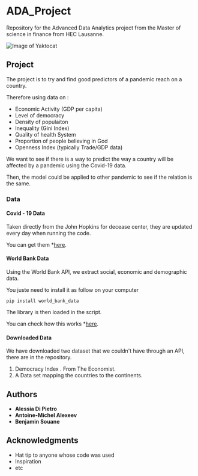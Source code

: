 # ADA_Project
Repository for the Advanced Data Analytics project from the Master of science in finance from HEC Lausanne. 

![Image of Yaktocat](https://www.unil.ch/modules/unil-core/img/unil-logo.svg)

## Project
The project is to try and find good predictors of a pandemic reach on a country. 

Therefore using data on : 

- Economic Activity (GDP per capita)
- Level of democracy
- Density of populaiton
- Inequality (Gini Index)
- Quality of health System
- Proportion of people believing in God
- Openness Index (typically Trade/GDP data)

We want to see if there is a way to predict the way a country will be affected by a pandemic using the Covid-19 data. 

Then, the model could be applied to other pandemic to see if the relation is the same. 

### Data

#### Covid - 19 Data
Taken directly from the John Hopkins for decease center, they are updated every day when running the code.

You can get them *[here](https://raw.githubusercontent.com/CSSEGISandData/COVID-19/master/csse_covid_19_data/csse_covid_19_time_series/time_series_covid19_confirmed_global.csv).

#### World Bank Data
Using the World Bank API, we extract social, economic and demographic data. 

You juste need to install it as follow on your computer
```
pip install world_bank_data
```
The library is then loaded in the script.

You can check how this works *[here](https://github.com/mwouts/world_bank_data).

#### Downloaded Data 
We have downloaded two dataset that we couldn't have through an API, there are in the repository. 

1. Democracy Index . From The Economist.
2. A Data set mapping the countries to the continents. 


## Authors

* **Alessia Di Pietro** 
* **Antoine-Michel Alexeev** 
* **Benjamin Souane** 


## Acknowledgments

* Hat tip to anyone whose code was used
* Inspiration
* etc
